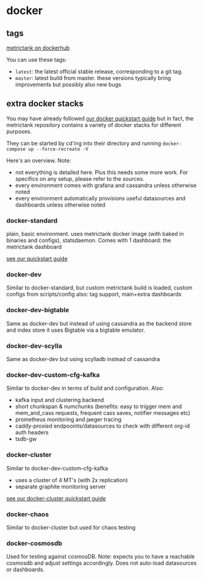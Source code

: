 # docker

## tags

[metrictank on dockerhub](https://hub.docker.com/r/grafana/metrictank/)

You can use these tags:

* `latest`: the latest official stable release, corresponding to a git tag.
* `master`: latest build from master. these versions typically bring improvements but possibly also new bugs

## extra docker stacks

You may have already followed [our docker quickstart guide](https://github.com/grafana/metrictank/blob/master/docs/quick-start-docker.md) but in fact,
the metrictank repository contains a variety of docker stacks for different purposes.

They can be started by cd'ing into their directory and running `docker-compose up --force-recreate -V`

Here's an overview.
Note:
* not everything is detailed here. Plus this needs some more work.  For specifics on any setup, please refer to the sources.
* every environment comes with grafana and cassandra unless otherwise noted
* every environment automatically provisions useful datasources and dashboards unless otherwise noted

### docker-standard

plain, basic environment.
uses metrictank docker image (with baked in binaries and configs), statsdaemon.
Comes with 1 dashboard: the metrictank dashboard

[see our quickstart guide](https://github.com/grafana/metrictank/blob/master/docs/quick-start-docker.md)

### docker-dev

Similar to docker-standard, but custom metrictank build is loaded, custom configs from scripts/config
also: tag support, main+extra dashboards

### docker-dev-bigtable

Same as docker-dev but instead of using cassandra as the backend store and index store it uses Bigtable via a bigtable emulator.

### docker-dev-scylla

Same as docker-dev but using scylladb instead of cassandra

### docker-dev-custom-cfg-kafka

Similar to docker-dev in terms of build and configuration.
Also:
* kafka input and clustering backend
* short chunkspan & numchunks 
  (benefits: easy to trigger mem and mem_and_cass requests, frequent cass saves, notifier messages etc)
* prometheus monitoring and jaeger tracing
* caddy-proxied endpooints/datasources to check with different org-id auth headers
* tsdb-gw

### docker-cluster

Similar to docker-dev-custom-cfg-kafka

* uses a cluster of 4 MT's (with 2x replication)
* separate graphite monitoring server

[see our docker-cluster quickstart guide](https://github.com/grafana/metrictank/blob/master/docs/quick-start-docker-cluster.md)

### docker-chaos

Similar to docker-cluster but used for chaos testing


### docker-cosmosdb

Used for testing against cosmosDB. Note: expects you to have a reachable cosmosdb and adjust settings accordingly.
Does not auto-load datasources or dashboards.
